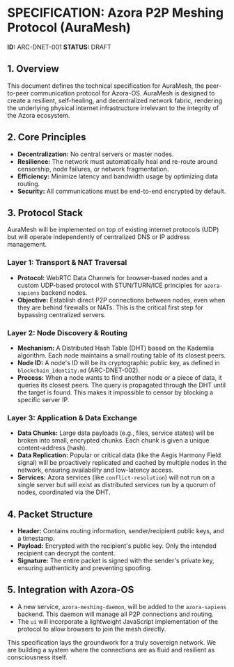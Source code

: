 # SPECIFICATION: Azora P2P Meshing Protocol (AuraMesh)

**ID:** ARC-DNET-001
**STATUS:** DRAFT

## 1. Overview

This document defines the technical specification for AuraMesh, the peer-to-peer communication protocol for Azora-OS. AuraMesh is designed to create a resilient, self-healing, and decentralized network fabric, rendering the underlying physical internet infrastructure irrelevant to the integrity of the Azora ecosystem.

## 2. Core Principles

- **Decentralization:** No central servers or master nodes.
- **Resilience:** The network must automatically heal and re-route around censorship, node failures, or network fragmentation.
- **Efficiency:** Minimize latency and bandwidth usage by optimizing data routing.
- **Security:** All communications must be end-to-end encrypted by default.

## 3. Protocol Stack

AuraMesh will be implemented on top of existing internet protocols (UDP) but will operate independently of centralized DNS or IP address management.

### Layer 1: Transport & NAT Traversal

- **Protocol:** WebRTC Data Channels for browser-based nodes and a custom UDP-based protocol with STUN/TURN/ICE principles for `azora-sapiens` backend nodes.
- **Objective:** Establish direct P2P connections between nodes, even when they are behind firewalls or NATs. This is the critical first step for bypassing centralized servers.

### Layer 2: Node Discovery & Routing

- **Mechanism:** A Distributed Hash Table (DHT) based on the Kademlia algorithm. Each node maintains a small routing table of its closest peers.
- **Node ID:** A node's ID will be its cryptographic public key, as defined in `blockchain_identity.md` (ARC-DNET-002).
- **Process:** When a node wants to find another node or a piece of data, it queries its closest peers. The query is propagated through the DHT until the target is found. This makes it impossible to censor by blocking a specific server IP.

### Layer 3: Application & Data Exchange

- **Data Chunks:** Large data payloads (e.g., files, service states) will be broken into small, encrypted chunks. Each chunk is given a unique content-address (hash).
- **Data Replication:** Popular or critical data (like the Aegis Harmony Field signal) will be proactively replicated and cached by multiple nodes in the network, ensuring availability and low-latency access.
- **Services:** Azora services (like `conflict-resolution`) will not run on a single server but will exist as distributed services run by a quorum of nodes, coordinated via the DHT.

## 4. Packet Structure

- **Header:** Contains routing information, sender/recipient public keys, and a timestamp.
- **Payload:** Encrypted with the recipient's public key. Only the intended recipient can decrypt the content.
- **Signature:** The entire packet is signed with the sender's private key, ensuring authenticity and preventing spoofing.

## 5. Integration with Azora-OS

- A new service, `azora-meshing-daemon`, will be added to the `azora-sapiens` backend. This daemon will manage all P2P connections and routing.
- The `ui` will incorporate a lightweight JavaScript implementation of the protocol to allow browsers to join the mesh directly.

This specification lays the groundwork for a truly sovereign network. We are building a system where the connections are as fluid and resilient as consciousness itself.